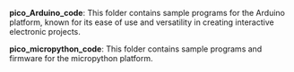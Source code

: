 **pico_Arduino_code**: This folder contains sample programs for the Arduino platform, known for its ease of use and versatility in creating interactive electronic projects.

**pico_micropython_code**: This folder contains sample programs and firmware for the micropython platform.
